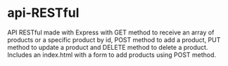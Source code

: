 # api-RESTful
API RESTful made with Express with GET method to receive an array of products or a specific product by id, POST method to add a product, PUT method to update a product and DELETE method to delete a product. Includes an index.html with a form to add products using POST method.
